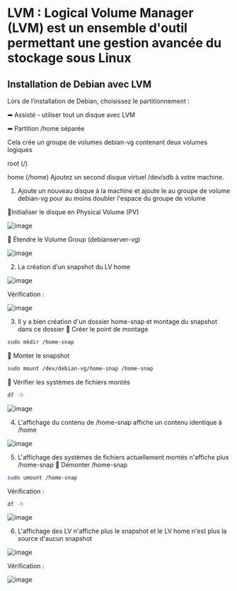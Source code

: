 # LVM : Logical Volume Manager (LVM) est un ensemble d'outil permettant une gestion avancée du stockage sous Linux
## Installation de Debian avec LVM
Lors de l’installation de Debian, choisissez le partitionnement :

➡ Assisté - utiliser tout un disque avec LVM

➡ Partition /home séparée

Cela crée un groupe de volumes debian-vg contenant deux volumes logiques 

root (/)

home (/home)
Ajoutez un second disque virtuel /dev/sdb à votre machine.

1. Ajoute un nouveau disque à la machine et ajoute le au groupe de volume debian-vg pour au moins doubler l'espace du groupe de volume 
   
🔹Initialiser le disque en Physical Volume (PV)

   ![image](https://github.com/user-attachments/assets/e4b5736f-b0fb-4642-816e-275181d3994d)

🔹 Étendre le Volume Group (debianserver-vg)

   ![image](https://github.com/user-attachments/assets/9c9ed6de-8baa-4121-8098-a062c191c785)


2. La création d'un snapshot du LV home
   
![image](https://github.com/user-attachments/assets/5cb300c8-1725-4c73-ba16-654b031a957e)

Vérification :

![image](https://github.com/user-attachments/assets/3d63c3db-3f46-4742-a5d4-8f29905a95ec)

3. Il y a bien création d'un dossier home-snap et montage du snapshot dans ce dossier
   🔹 Créer le point de montage
 ```bash
sudo mkdir /home-snap
 ```

🔹 Monter le snapshot
 ```bash
sudo mount /dev/debian-vg/home-snap /home-snap
 ```


🔹 Vérifier les systèmes de fichiers montés
 ```bash
df -h
 ```

![image](https://github.com/user-attachments/assets/cb804a66-ed27-4e4b-ae10-b53724aaa3ff)

4. L'affichage du contenu de /home-snap affiche un contenu identique à /home

![image](https://github.com/user-attachments/assets/31ff8da1-081f-4936-9a4e-0712198d100b)


5. L'affichage des systèmes de fichiers actuellement montés n'affiche plus /home-snap
   🔹 Démonter /home-snap
 ```bash
sudo umount /home-snap
 ```

Vérification :
 ```bash
df -h
 ```
![image](https://github.com/user-attachments/assets/d2bfb7fa-aa03-438f-9a74-7b164a8815a4)

6. L'affichage des LV n'affiche plus le snapshot et le LV home n'est plus la source d'aucun snapshot

 ![image](https://github.com/user-attachments/assets/c2d7a545-b2d8-4a9b-b099-4eab9de80fce)

Vérification :

![image](https://github.com/user-attachments/assets/6488a120-955e-4b21-b60a-291d8a753057)








